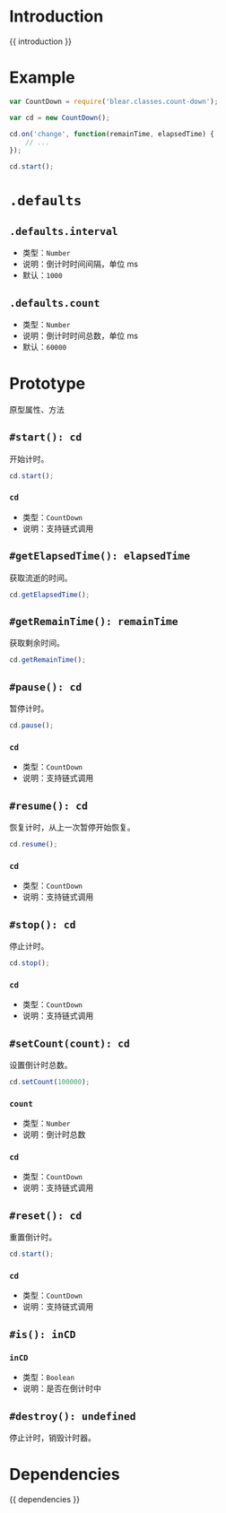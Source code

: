 # Introduction
{{ introduction }}





# Example
```js
var CountDown = require('blear.classes.count-down');

var cd = new CountDown();

cd.on('change', function(remainTime, elapsedTime) {
    // ...
});

cd.start();
```


# `.defaults`
## `.defaults.interval`
- 类型：`Number`
- 说明：倒计时时间间隔，单位 ms
- 默认：`1000`

## `.defaults.count`
- 类型：`Number`
- 说明：倒计时时间总数，单位 ms
- 默认：`60000`


# Prototype
原型属性、方法

## `#start(): cd`
开始计时。
```js
cd.start();
```

### `cd`
- 类型：`CountDown`
- 说明：支持链式调用



## `#getElapsedTime(): elapsedTime`
获取流逝的时间。

```js
cd.getElapsedTime();
```

## `#getRemainTime(): remainTime`
获取剩余时间。

```js
cd.getRemainTime();
```

## `#pause(): cd`
暂停计时。
```js
cd.pause();
```

### `cd`
- 类型：`CountDown`
- 说明：支持链式调用



## `#resume(): cd`
恢复计时，从上一次暂停开始恢复。
```js
cd.resume();
```

### `cd`
- 类型：`CountDown`
- 说明：支持链式调用



## `#stop(): cd`
停止计时。
```js
cd.stop();
```

### `cd`
- 类型：`CountDown`
- 说明：支持链式调用



## `#setCount(count): cd`
设置倒计时总数。
```js
cd.setCount(100000);
```

### `count`
- 类型：`Number`
- 说明：倒计时总数

### `cd`
- 类型：`CountDown`
- 说明：支持链式调用



## `#reset(): cd`
重置倒计时。
```js
cd.start();
```



### `cd`
- 类型：`CountDown`
- 说明：支持链式调用



## `#is(): inCD`
### `inCD`
- 类型：`Boolean`
- 说明：是否在倒计时中


## `#destroy(): undefined`
停止计时，销毁计时器。




# Dependencies
{{ dependencies }}





